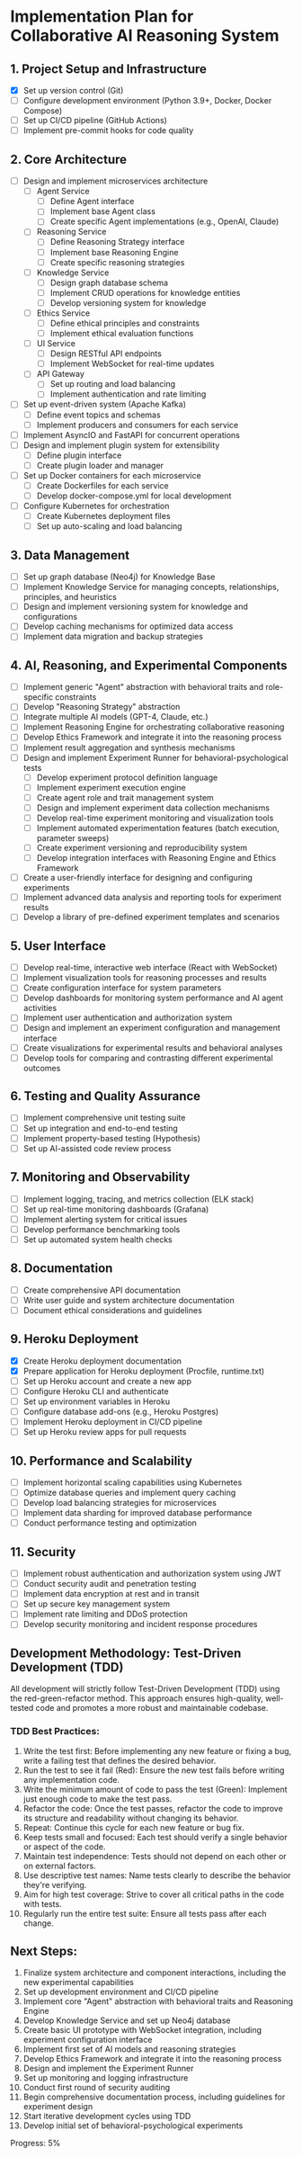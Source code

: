 # Implementation Plan for Collaborative AI Reasoning System

## 1. Project Setup and Infrastructure
- [x] Set up version control (Git)
- [ ] Configure development environment (Python 3.9+, Docker, Docker Compose)
- [ ] Set up CI/CD pipeline (GitHub Actions)
- [ ] Implement pre-commit hooks for code quality

## 2. Core Architecture
- [ ] Design and implement microservices architecture
  - [ ] Agent Service
    - [ ] Define Agent interface
    - [ ] Implement base Agent class
    - [ ] Create specific Agent implementations (e.g., OpenAI, Claude)
  - [ ] Reasoning Service
    - [ ] Define Reasoning Strategy interface
    - [ ] Implement base Reasoning Engine
    - [ ] Create specific reasoning strategies
  - [ ] Knowledge Service
    - [ ] Design graph database schema
    - [ ] Implement CRUD operations for knowledge entities
    - [ ] Develop versioning system for knowledge
  - [ ] Ethics Service
    - [ ] Define ethical principles and constraints
    - [ ] Implement ethical evaluation functions
  - [ ] UI Service
    - [ ] Design RESTful API endpoints
    - [ ] Implement WebSocket for real-time updates
  - [ ] API Gateway
    - [ ] Set up routing and load balancing
    - [ ] Implement authentication and rate limiting
- [ ] Set up event-driven system (Apache Kafka)
  - [ ] Define event topics and schemas
  - [ ] Implement producers and consumers for each service
- [ ] Implement AsyncIO and FastAPI for concurrent operations
- [ ] Design and implement plugin system for extensibility
  - [ ] Define plugin interface
  - [ ] Create plugin loader and manager
- [ ] Set up Docker containers for each microservice
  - [ ] Create Dockerfiles for each service
  - [ ] Develop docker-compose.yml for local development
- [ ] Configure Kubernetes for orchestration
  - [ ] Create Kubernetes deployment files
  - [ ] Set up auto-scaling and load balancing

## 3. Data Management
- [ ] Set up graph database (Neo4j) for Knowledge Base
- [ ] Implement Knowledge Service for managing concepts, relationships, principles, and heuristics
- [ ] Design and implement versioning system for knowledge and configurations
- [ ] Develop caching mechanisms for optimized data access
- [ ] Implement data migration and backup strategies

## 4. AI, Reasoning, and Experimental Components
- [ ] Implement generic "Agent" abstraction with behavioral traits and role-specific constraints
- [ ] Develop "Reasoning Strategy" abstraction
- [ ] Integrate multiple AI models (GPT-4, Claude, etc.)
- [ ] Implement Reasoning Engine for orchestrating collaborative reasoning
- [ ] Develop Ethics Framework and integrate it into the reasoning process
- [ ] Implement result aggregation and synthesis mechanisms
- [ ] Design and implement Experiment Runner for behavioral-psychological tests
  - [ ] Develop experiment protocol definition language
  - [ ] Implement experiment execution engine
  - [ ] Create agent role and trait management system
  - [ ] Design and implement experiment data collection mechanisms
  - [ ] Develop real-time experiment monitoring and visualization tools
  - [ ] Implement automated experimentation features (batch execution, parameter sweeps)
  - [ ] Create experiment versioning and reproducibility system
  - [ ] Develop integration interfaces with Reasoning Engine and Ethics Framework
- [ ] Create a user-friendly interface for designing and configuring experiments
- [ ] Implement advanced data analysis and reporting tools for experiment results
- [ ] Develop a library of pre-defined experiment templates and scenarios

## 5. User Interface
- [ ] Develop real-time, interactive web interface (React with WebSocket)
- [ ] Implement visualization tools for reasoning processes and results
- [ ] Create configuration interface for system parameters
- [ ] Develop dashboards for monitoring system performance and AI agent activities
- [ ] Implement user authentication and authorization system
- [ ] Design and implement an experiment configuration and management interface
- [ ] Create visualizations for experimental results and behavioral analyses
- [ ] Develop tools for comparing and contrasting different experimental outcomes

## 6. Testing and Quality Assurance
- [ ] Implement comprehensive unit testing suite
- [ ] Set up integration and end-to-end testing
- [ ] Implement property-based testing (Hypothesis)
- [ ] Set up AI-assisted code review process

## 7. Monitoring and Observability
- [ ] Implement logging, tracing, and metrics collection (ELK stack)
- [ ] Set up real-time monitoring dashboards (Grafana)
- [ ] Implement alerting system for critical issues
- [ ] Develop performance benchmarking tools
- [ ] Set up automated system health checks

## 8. Documentation
- [ ] Create comprehensive API documentation
- [ ] Write user guide and system architecture documentation
- [ ] Document ethical considerations and guidelines

## 9. Heroku Deployment
- [x] Create Heroku deployment documentation
- [x] Prepare application for Heroku deployment (Procfile, runtime.txt)
- [ ] Set up Heroku account and create a new app
- [ ] Configure Heroku CLI and authenticate
- [ ] Set up environment variables in Heroku
- [ ] Configure database add-ons (e.g., Heroku Postgres)
- [ ] Implement Heroku deployment in CI/CD pipeline
- [ ] Set up Heroku review apps for pull requests

## 10. Performance and Scalability
- [ ] Implement horizontal scaling capabilities using Kubernetes
- [ ] Optimize database queries and implement query caching
- [ ] Develop load balancing strategies for microservices
- [ ] Implement data sharding for improved database performance
- [ ] Conduct performance testing and optimization

## 11. Security
- [ ] Implement robust authentication and authorization system using JWT
- [ ] Conduct security audit and penetration testing
- [ ] Implement data encryption at rest and in transit
- [ ] Set up secure key management system
- [ ] Implement rate limiting and DDoS protection
- [ ] Develop security monitoring and incident response procedures

## Development Methodology: Test-Driven Development (TDD)

All development will strictly follow Test-Driven Development (TDD) using the red-green-refactor method. This approach ensures high-quality, well-tested code and promotes a more robust and maintainable codebase.

### TDD Best Practices:

1. Write the test first: Before implementing any new feature or fixing a bug, write a failing test that defines the desired behavior.
2. Run the test to see it fail (Red): Ensure the new test fails before writing any implementation code.
3. Write the minimum amount of code to pass the test (Green): Implement just enough code to make the test pass.
4. Refactor the code: Once the test passes, refactor the code to improve its structure and readability without changing its behavior.
5. Repeat: Continue this cycle for each new feature or bug fix.
6. Keep tests small and focused: Each test should verify a single behavior or aspect of the code.
7. Maintain test independence: Tests should not depend on each other or on external factors.
8. Use descriptive test names: Name tests clearly to describe the behavior they're verifying.
9. Aim for high test coverage: Strive to cover all critical paths in the code with tests.
10. Regularly run the entire test suite: Ensure all tests pass after each change.

## Next Steps:
1. Finalize system architecture and component interactions, including the new experimental capabilities
2. Set up development environment and CI/CD pipeline
3. Implement core "Agent" abstraction with behavioral traits and Reasoning Engine
4. Develop Knowledge Service and set up Neo4j database
5. Create basic UI prototype with WebSocket integration, including experiment configuration interface
6. Implement first set of AI models and reasoning strategies
7. Develop Ethics Framework and integrate it into the reasoning process
8. Design and implement the Experiment Runner
9. Set up monitoring and logging infrastructure
10. Conduct first round of security auditing
11. Begin comprehensive documentation process, including guidelines for experiment design
12. Start iterative development cycles using TDD
13. Develop initial set of behavioral-psychological experiments

Progress: 5%
